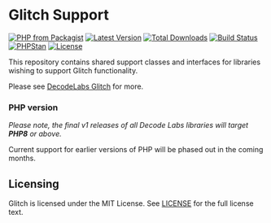 # Glitch Support

[![PHP from Packagist](https://img.shields.io/packagist/php-v/decodelabs/glitch-support?style=flat-square)](https://packagist.org/packages/decodelabs/glitch-support)
[![Latest Version](https://img.shields.io/packagist/v/decodelabs/glitch-support.svg?style=flat-square)](https://packagist.org/packages/decodelabs/glitch-support)
[![Total Downloads](https://img.shields.io/packagist/dt/decodelabs/glitch-support.svg?style=flat-square)](https://packagist.org/packages/decodelabs/glitch-support)
[![Build Status](https://img.shields.io/travis/com/decodelabs/glitch-support/main.svg?style=flat-square)](https://app.travis-ci.com/github/decodelabs/glitch-support)
[![PHPStan](https://img.shields.io/badge/PHPStan-enabled-44CC11.svg?longCache=true&style=flat-square)](https://github.com/phpstan/phpstan)
[![License](https://img.shields.io/packagist/l/decodelabs/glitch-support?style=flat-square)](https://packagist.org/packages/decodelabs/glitch-support)

This repository contains shared support classes and interfaces for libraries wishing to support Glitch functionality.

Please see [DecodeLabs Glitch](https://github.com/decodelabs/glitch) for more.


### PHP version

_Please note, the final v1 releases of all Decode Labs libraries will target **PHP8** or above._

Current support for earlier versions of PHP will be phased out in the coming months.


## Licensing
Glitch is licensed under the MIT License. See [LICENSE](./LICENSE) for the full license text.
